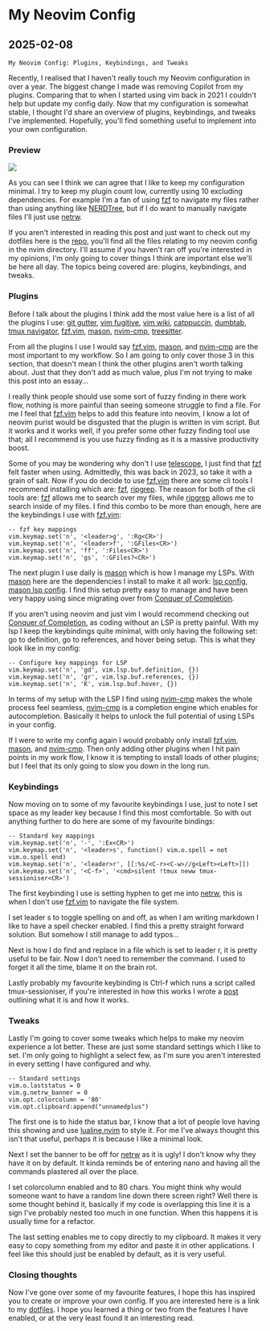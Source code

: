 # My Neovim Config

## 2025-02-08

```
My Neovim Config: Plugins, Keybindings, and Tweaks
```

Recently, I realised that I haven't really touch my Neovim configuration in
over a year.
The biggest change I made was removing Copilot from my plugins.
Comparing that to when I started using vim back in 2021 I couldn't help but
update my config daily.
Now that my configuration is somewhat stable, I thought I'd share an overview
of plugins, keybindings, and tweaks I've implemented.
Hopefully, you'll find something useful to implement into your own
configuration.

### Preview

![](/images/blog/myNeovimConfig/neovim.webp)

As you can see I think we can agree that I like to keep my configuration
minimal.
I try to keep my plugin count low, currently using 10 excluding dependencies.
For example I'm a fan of using [fzf](https://github.com/junegunn/fzf)
to navigate my files rather than using anything like
[NERDTree](https://github.com/preservim/nerdtree), but if I do
want to manually navigate files I'll just use
[netrw](https://neovim.io/doc/user/pi_netrw.html).

If you aren't interested in reading this post and just want to check out my
dotfiles here is the [repo](https://github.com/nathanberry97/dotfiles),
you'll find all the files relating to my neovim config in the nvim directory.
I'll assume if you haven't ran off you're interested in my opinions,
I'm only going to cover things I think are important else we'll be here all
day.
The topics being covered are: plugins, keybindings, and tweaks.

### Plugins

Before I talk about the plugins I think add the most value
here is a list of all the plugins I use:
[git gutter](https://github.com/airblade/vim-gitgutter),
[vim fugitive](https://github.com/tpope/vim-fugitive),
[vim wiki](https://github.com/vimwiki/vimwiki),
[catppuccin](https://github.com/catppuccin/nvim),
[dumbtab](https://github.com/nathanberry97/dumbtab.nvim),
[tmux navigator](https://github.com/christoomey/vim-tmux-navigator),
[fzf.vim](https://github.com/junegunn/fzf.vim),
[mason](https://github.com/williamboman/mason.nvim),
[nvim-cmp](https://github.com/hrsh7th/nvim-cmp),
[treesitter](https://github.com/nvim-treesitter/nvim-treesitter).

From all the plugins I use I would say
[fzf.vim](https://github.com/junegunn/fzf.vim),
[mason](https://github.com/williamboman/mason.nvim), and
[nvim-cmp](https://github.com/hrsh7th/nvim-cmp)
are the most important to my workflow.
So I am going to only cover those 3 in this section, that doesn't mean I think
the other plugins aren't worth talking about.
Just that they don't add as much value, plus I'm not trying to make this post
into an essay...

I really think people should use some sort of fuzzy finding in there work flow,
nothing is more painful than seeing someone struggle to find a file.
For me I feel that [fzf.vim](https://github.com/junegunn/fzf.vim) helps to add
this feature into neovim, I know a lot of neovim purist would be disgusted that
the plugin is written in vim script.
But it works and it works well, if you prefer some other
fuzzy finding tool use that; all I recommend is you use fuzzy finding as it is
a massive productivity boost.

Some of you may be wondering why don't I use
[telescope](https://github.com/nvim-telescope/telescope.nvim), I just find that
[fzf](https://github.com/junegunn/fzf)
felt faster when using.
Admittedly, this was back in 2023, so take it with a grain of salt.
Now if you do decide to use [fzf.vim](https://github.com/junegunn/fzf.vim)
there are some cli tools I recommend installing which are:
[fzf](https://github.com/junegunn/fzf),
[ripgrep](https://github.com/BurntSushi/ripgrep).
The reason for both of the cli tools are:
[fzf](https://github.com/junegunn/fzf) allows me to search over my files,
while [ripgrep](https://github.com/BurntSushi/ripgrep) allows me to search
inside of my files.
I find this combo to be more than enough, here are the keybindings I use
with [fzf.vim](https://github.com/junegunn/fzf.vim):

```
-- fzf key mappings
vim.keymap.set('n', '<leader>g', ':Rg<CR>')
vim.keymap.set('n', '<leader>f', ':GFiles<CR>')
vim.keymap.set('n', 'ff', ':Files<CR>')
vim.keymap.set('n', 'gs', ':GFiles?<CR>')
```

The next plugin I use daily is
[mason](https://github.com/williamboman/mason.nvim)
which is how I manage my LSPs.
With [mason](https://github.com/williamboman/mason.nvim) here are the
dependencies I install to make it all work:
[lsp config](https://github.com/neovim/nvim-lspconfig),
[mason lsp config](https://github.com/williamboman/mason-lspconfig.nvim).
I find this setup pretty easy to manage and have been very happy using
since migrating over from
[Conquer of Completion](https://github.com/neoclide/coc.nvim).

If you aren't using neovim and just vim I would recommend checking out
[Conquer of Completion](https://github.com/neoclide/coc.nvim), as coding
without an LSP is pretty painful.
With my lsp I keep the keybindings quite minimal, with only having the
following set: go to definition, go to references, and hover being setup.
This is what they look like in my config:

```
-- Configure key mappings for LSP
vim.keymap.set('n', 'gd', vim.lsp.buf.definition, {})
vim.keymap.set('n', 'gr', vim.lsp.buf.references, {})
vim.keymap.set('n', 'K', vim.lsp.buf.hover, {})
```

In terms of my setup with the LSP I find using
[nvim-cmp](https://github.com/hrsh7th/nvim-cmp)
makes the whole process feel seamless,
[nvim-cmp](https://github.com/hrsh7th/nvim-cmp)
is a completion engine which enables for autocompletion.
Basically it helps to unlock the full potential of using LSPs in your
config.

If I were to write my config again I would probably only install
[fzf.vim](https://github.com/junegunn/fzf.vim),
[mason](https://github.com/williamboman/mason.nvim), and
[nvim-cmp](https://github.com/hrsh7th/nvim-cmp).
Then only adding other plugins when I hit pain points in my work flow,
I know it is tempting to install loads of other plugins; but I feel
that its only going to slow you down in the long run.

### Keybindings

Now moving on to some of my favourite keybindings I use, just to note I set
space as my leader key because I find this most comfortable.
So with out anything further to do here are some of my favourite bindings:

```
-- Standard key mappings
vim.keymap.set('n', '-', ':Ex<CR>')
vim.keymap.set('n', '<leader>s', function() vim.o.spell = not vim.o.spell end)
vim.keymap.set('n', '<leader>r', [[:%s/<C-r><C-w>//g<Left><Left>]])
vim.keymap.set('n', '<C-f>', '<cmd>silent !tmux neww tmux-sessioniser<CR>')
```

The first keybinding I use is setting hyphen to get me into
[netrw](https://neovim.io/doc/user/pi_netrw.html),
this is when I don't use
[fzf.vim](https://github.com/junegunn/fzf.vim) to navigate the file system.

I set leader s to toggle spelling on and off, as when I am writing
markdown I like to have a spell checker enabled.
I find this a pretty straight forward solution.
But somehow I still manage to add typos...

Next is how I do find and replace in a file which is set to leader
r, it is pretty useful to be fair.
Now I don't need to remember the command.
I used to forget it all the time, blame it on the brain rot.

Lastly probably my favourite keybinding is Ctrl-f which
runs a script called tmux-sessioniser, if you're interested in how
this works I wrote a [post](./fzfSession.html) outlining what it is and how
it works.

### Tweaks

Lastly I'm going to cover some tweaks which helps to make my neovim
experience a lot better.
These are just some standard settings which I like to set.
I'm only going to highlight a select few, as I'm sure you aren't interested in
every setting I have configured and why.

```
-- Standard settings
vim.o.laststatus = 0
vim.g.netrw_banner = 0
vim.opt.colorcolumn = '80'
vim.opt.clipboard:append("unnamedplus")
```

The first one is to hide the status bar, I know that a lot of people love
having this showing and use
[lualine.nvim](https://github.com/nvim-lualine/lualine.nvim)
to style it.
For me I've always thought this isn't that useful,
perhaps it is because I like a minimal look.

Next I set the banner to be off for
[netrw](https://neovim.io/doc/user/pi_netrw.html)
as it is ugly!
I don't know why they have it on by default.
It kinda reminds be of entering nano and having all the commands plastered
all over the place.

I set colorcolumn enabled and to 80 chars.
You might think why would someone want to have a random line down there screen
right? Well there is some thought behind it, basically if my code is
overlapping this line it is a sign I've probably nested too much in one
function.
When this happens it is usually time for a refactor.

The last setting enables me to copy directly to my clipboard.
It makes it very easy to copy something from my editor and paste it in other
applications.
I feel like this should just be enabled by default, as it is very useful.

### Closing thoughts

Now I've gone over some of my favourite features, I hope this has inspired you
to create or improve your own config.
If you are interested here is a link to my
[dotfiles](https://github.com/nathanberry97/dotfiles).
I hope you learned a thing or two from the features I have enabled,
or at the very least found it an interesting read.
